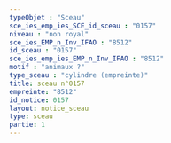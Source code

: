 ```yaml
---
typeObjet : "Sceau"
sce_ies_emp_ies_SCE_id_sceau : "0157"
niveau : "non royal"
sce_ies_EMP_n_Inv_IFAO : "8512"
id_sceau : "0157"
sce_ies_emp_ies_EMP_n_Inv_IFAO : "8512"
motif : "animaux ?"
type_sceau : "cylindre (empreinte)"
title: sceau n°0157
empreinte: "8512"
id_notice: 0157
layout: notice_sceau
type: sceau
partie: 1
---
```

